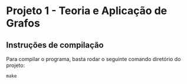 # Projeto 1 - Teoria e Aplicação de Grafos

## Instruções de compilação

Para compilar o programa, basta rodar o seguinte comando diretório do projeto:

```
make
```

